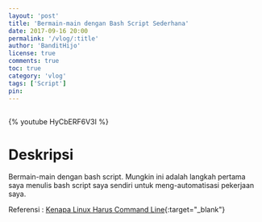 ```yaml
---
layout: 'post'
title: 'Bermain-main dengan Bash Script Sederhana'
date: 2017-09-16 20:00
permalink: '/vlog/:title'
author: 'BanditHijo'
license: true
comments: true
toc: true
category: 'vlog'
tags: ['Script']
pin:
---
```


<div style="margin-top:30px;"></div>

{% youtube HyCbERF6V3I %}

# Deskripsi

Bermain-main dengan bash script. Mungkin ini adalah langkah pertama saya menulis bash script saya sendiri untuk meng-automatisasi pekerjaan saya.

Referensi :
[Kenapa Linux Harus Command Line](https://blog.cilsy.id/2017/09/opini-kenapa-linux-harus-command-line.html?fbclid=IwAR0tGf6MTDq44PPAe5oOUW-q8M-KkFbPS9_kc2KPcS0O-SH6fiqwGwmyrWY){:target="_blank"}
